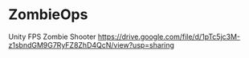 # ZombieOps
Unity FPS Zombie Shooter
https://drive.google.com/file/d/1pTc5jc3M-z1sbndGM9G7RyFZ8ZhD4QcN/view?usp=sharing
